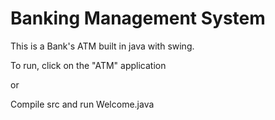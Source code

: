 # Banking Management System
This is a Bank's ATM built in java with swing.

To run, click on the "ATM" application 

or

Compile src and run Welcome.java